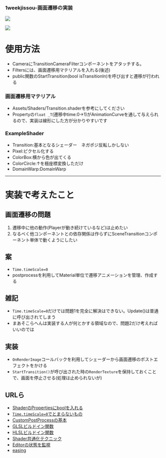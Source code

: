### 1weekjissou-画面遷移の実装

![](https://j.gifs.com/lR5LjV.gif)

![](https://j.gifs.com/J8qAVv.gif)



# 使用方法
- CameraにTransitionCameraFilterコンポーネントをアタッチする。
- Filtersには、画面遷移用マテリアルを入れる(後述)
- public関数のStartTransition(bool isTransitionIn)を呼び出すと遷移が行われる

### 画面遷移用マテリアル

- Assets/Shaders/Transition.shaderを参考にしてください
- Propertyの`float _T`(遷移中time:0->1)がAnimationCurveを通して与えられるので、実装は線形にした方が分かりやすいです

### ExampleShader
- Transition:基本となるシェーダー　ネガポジ反転しかしない
- Pixel:ピクセル化する
- ColorBox:横から色が出てくる
- ColorCircle:↑を極座標変換しただけ
- DomainWarp:DomainWarp
---

# 実装で考えたこと

## 画面遷移の問題
1. 遷移中に他の動作(Playerが動き続けているなど)は止めたい
2. なるべく他コンポーネントとの依存関係は作らずにSceneTransitionコンポーネント単体で動くようにしたい

## 案
- `Time.timeScale=0`
- postprocessを利用してMaterial単位で遷移アニメーションを管理、作成する

## 雑記

- `Time.timeScale=0`だけでは問題1を完全に解決はできない。Update()は普通に呼び出されてしまう
- まあそこらへんは実装する人が何とかする領域なので、問題2だけ考えればいいのでは

## 実装
- `OnRenderImage`コールバックを利用してシェーダーから画面遷移のポストエフェクトをかける
- `StartTransition()`が呼び出された時の`RenderTexture`を保持しておくことで、画面を停止させる(処理は止められないが)

## URLら

- [ShaderのPropertiesにboolを入れる](https://docs.unity3d.com/Manual/SL-Properties.html)
- [`Time.timeScale=0`でとまらないもの](https://tech.pjin.jp/blog/2016/12/20/unity_skill_7/)
- [CustomPostProcessの基本](https://qiita.com/Hirai0827/items/4946ee4b8b52d6f1da27)
- [GLSLビルドイン関数](https://qiita.com/edo_m18/items/71f6064f3355be7e4f45)
- [HLSLビルドイン関数](https://docs.microsoft.com/ja-jp/previous-versions/direct-x/bb509611(v=vs.85)?redirectedfrom=MSDN)
- [Shader共通化テクニック](https://light11.hatenadiary.com/entry/2019/01/20/013748)
- [Editorの状態を監視](https://kan-kikuchi.hatenablog.com/entry/playModeStateChanged)
- [easing](https://easings.net/)



